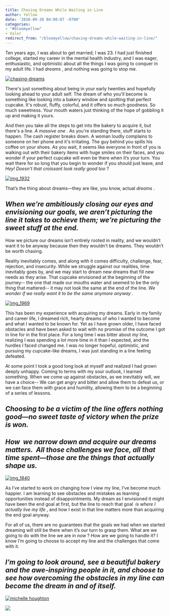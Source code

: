 ```yaml
---
title: Chasing Dreams While Waiting in Line
author: Yellow
date: '2016-09-20 04:00:07 -0700'
categories:
- "#bloomyellow"
- Valor
redirect_from: "/bloomyellow/chasing-dreams-while-waiting-in-line/"
---
```


Ten years ago, I was about to get married; I was 23\. I had just finished college, started my career in the mental health industry, and I was eager, enthusiastic, and optimistic about all the things I was going to conquer in my adult life. I had _dreams_ , and nothing was going to stop me. 

[![chasing-dreams](https://yellow-blog-images.imgix.net/2016/09/Chasing-Dreams1.jpg)](https://yellow-blog-images.imgix.net/2016/09/Chasing-Dreams1.jpg)

There's just something about being in your early twenties and hopefully looking ahead to your adult self. The dream of who you'll become is something like looking into a bakery window and spotting that perfect cupcake. It's robust, fluffy, colorful, and it offers so much goodness. So much sweetness. Your mouth waters just thinking of the hope of gobbling it up and making it yours. 

And then you take all the steps to get into the bakery to acquire it, but there's a line. _A massive one_ . As you're standing there, stuff starts to happen. The cash register breaks down. A woman loudly complains to someone on her phone and it's irritating. The guy behind you spills his coffee on your shoes. As you wait, it seems like everyone in front of you is walking out with their bakery items with huge smiles on their faces, and you wonder if your perfect cupcake will even be there when it’s your turn. You wait there for so long that you begin to wonder if you should just leave, and  _Hey! Doesn't that croissant look really good too_ ?

[![img_1932](https://yellow-blog-images.imgix.net/2016/09/IMG_1932-1024x683.jpg)](https://yellow-blog-images.imgix.net/2016/09/IMG_1932.jpg)

That’s the thing about dreams—they are like, you know, actual _dreams_ .

## _When we’re ambitiously closing our eyes and envisioning our goals, we aren’t picturing the line it takes to achieve them; we’re picturing the sweet stuff at the end._

How we picture our dreams isn’t entirely rooted in reality, and we wouldn’t want it to be anyway because then they wouldn’t be dreams. They wouldn’t be worth chasing.

Reality inevitably comes, and along with it comes difficulty, challenge, fear, rejection, and insecurity. While we struggle against our realities, time inevitably goes by, and we may start to dream new dreams that fill new needs as they arise. That cupcake envisioned at the beginning of the journey-- the one that made our mouths water and seemed to be the only thing that mattered-- it may not look the same at the end of the line. _We wonder if we really want it to be the same anymore anyway_ . 

[![img_1969](https://yellow-blog-images.imgix.net/2016/09/IMG_1969.jpg)](https://yellow-blog-images.imgix.net/2016/09/IMG_1969.jpg)

This has been my experience with acquiring my dreams. Early in my family and career life, I dreamed rich, hearty dreams of who I wanted to become and what I wanted to be known for. Yet as I have grown older, I have faced obstacles and have been asked to wait with no promise of the outcome I got in line for in the first place. For a long time I was bitter about _my_ line, realizing I was spending a lot more time in it than I expected, and the hurdles I faced changed me. I was no longer hopeful, optimistic, and pursuing my cupcake-like dreams, I was just standing in a line feeling defeated.

At some point I took a good long look at myself and realized I had grown deeply unhappy. Coming to terms with my sour outlook, I learned something. When we come up against obstacles, as we inevitably will, we have a choice-- We can get angry and bitter and allow them to defeat us, or we can face them with grace and humility, allowing them to be a beginning of a series of lessons.

## _Choosing to be a victim of the line offers nothing good—no sweet taste of victory when the prize is won._

## _How  we narrow down and acquire our dreams  matters.  All those challenges we face, all that time spent—those are the things that actually shape us._

[![img_1840](https://yellow-blog-images.imgix.net/2016/09/IMG_1840.jpg)](https://yellow-blog-images.imgix.net/2016/09/IMG_1840.jpg)

As I’ve started to work on changing how I view my line, I’ve become much happier. I am learning to see obstacles and mistakes as learning opportunities instead of disappointments. My dream as I envisioned it might have been the end goal at first, but the line to reach that goal  _is where I actually live my life_ , and how I exist in that line matters more than acquiring the end goal anyway. 

For all of us, there are no guarantees that the goals we had when we started dreaming will still be there when it’s our turn to grasp them. What are we going to do with the line we are in _now_ ? How are we going to handle it? I know I’m going to choose to accept my line and the challenges that come with it.

## _I’m going to look around, see a beautiful bakery and the awe-inspiring people in it, and choose to see how overcoming the obstacles in my line can become the dream in and of itself._

[![michelle houghton](https://yellow-blog-images.imgix.net/2016/03/michelle-houghton.jpg)](http://www.thebraveryboard.com/)

![](https://lh3.googleusercontent.com/PLgiNHFRVmFsLP41efysqdUJ9SZ-AcJD3c5aX2chYUhgBTYI52sHFjId--lSB85ZE8liKk_tGGuQ32hJHUmjbw=s0)
